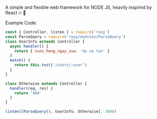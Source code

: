 A simple and flexible web framework for NODE JS, heavily inspired by React 🔥 🚀

Example Code:

```javascript
const { Controller, listen } = require('rouy')
const ParseQuery = require('rouy/modules/ParseQuery')
class UserInfo extends Controller {
  async handler() {
    return { vuon_hong_ngay_xua: 'da ua tan' }
  }
  match() {
    return this.test('/users/:user')
  }
}

class Otherwise extends Controller {
  handler(req, res) {
    return '404'
  }
}

listen([ParseQuery(), UserInfo, Otherwise], 3000)
```

